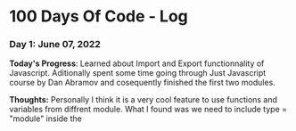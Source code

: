 <!-- Template
### Day 0: February 30, 2016 (Example 1)
##### (delete me or comment me out)

**Today's Progress**: Fixed CSS, worked on canvas functionality for the app.

**Thoughts:** I really struggled with CSS, but, overall, I feel like I am slowly getting better at it. Canvas is still new for me, but I managed to figure out some basic functionality.

**Link to work:** [Calculator App](http://www.example.com)

### Day 0: February 30, 2016 (Example 2)
##### (delete me or comment me out)

**Today's Progress**: Fixed CSS, worked on canvas functionality for the app.

**Thoughts**: I really struggled with CSS, but, overall, I feel like I am slowly getting better at it. Canvas is still new for me, but I managed to figure out some basic functionality.

**Link(s) to work**: [Calculator App](http://www.example.com)


### Day 1: June 27, Monday

**Today's Progress**: I've gone through many exercises on FreeCodeCamp.

**Thoughts** I've recently started coding, and it's a great feeling when I finally solve an algorithm challenge after a lot of attempts and hours spent.

**Link(s) to work**
1. [Find the Longest Word in a String](https://www.freecodecamp.com/challenges/find-the-longest-word-in-a-string)
2. [Title Case a Sentence](https://www.freecodecamp.com/challenges/title-case-a-sentence) -->

# 100 Days Of Code - Log

### Day 1: June 07, 2022

**Today's Progress**: Learned about Import and Export functionnality of Javascript. Aditionally spent some time going through Just Javascript course by Dan Abramov and cosequently finished the first two modules.

**Thoughts:** Personally I think it is a very cool feature to use functions and variables from diffrent module. What I found was we need to include type = "module" inside the <script> tag to make this work. 
  Just Javascript just changed the way how I looked into variables and values. Stuffs started making sense. I am really glad I came across this course.

  
 ### Day 2: June 08, 2022

**Today's Progress**: Studied some concept of async Javascript and went through some JustJavascript course

**Thoughts** Studies concept related to callback functions in JS and wrote a small implementation of it. Came across Callback hell. As usual spent some time on Just Javascript course and finished the 'Values and Variables' module today. Really happy that I purchased this course. 
  'Variables points to values' -- Sun Tsu
  
### Day 3: June 09, 2022

**Today's Progress**: Continued with Async Javascript; learned about Promises and Asyns/await


**Thoughts** Learned a lot on the asynchronous Javascript and thanks to Joy for making it so much simpler to wrap my head around. Callbacks, Promises and Async/await are really cool and takes Javascript to a whole new level. Today tried creating ice-creams procedurally with time constrains by implementing Async feature of Javascript using all three techniques(Callbacks, Promises and Async/await). Need to work on it more to get a hold of it.
  
  
  ### Day 4: June 10, 2022

**Today's Progress**: Started off with some vanilla JS projects. Completed 4th module of JustJavascript

  
**Thoughts** Put some effort into starting off with some Vanilla JS projects to get some handson experience. Started off by coding some basic HTML for a color flipper app which changes color on random when the button is clicked. More on it tomorrow. Aditionally read some more about Javascript Universe and its view from inside. 
  
  
### Day 5: June 11, 2022

**Today's Progress**: Completed my first Hands-on JS project. Finished with 5th module of JustJS

**Thoughts** Fisished my first vanilla JS hands-on project with style. Created a color flipper application which changes background color on the fly by generating random hex numbers. Really excited to build more projects like this and can't wait to show it to teh world. Aditionally, as usual completed
the 5th module of JJS XD.I'm now really able to get the hang of the Javascript Universe mental model. Understood in depth about primitive values and got to konw a bug in JS where "typeof" function returns **object** for 'null' even though it being a primitive data type and also the only value of such type.
  
**Link(s) to work**

1. [Color Flipper](https://github.com/deathstalkr/Javascript/tree/master/javascript-basic-projects/01-color-flipper/setup)

### Day 6: June 12, 2022

**Today's Progress**: Completed my Second Hands-on JS project.

**Thoughts** Continuing my JS learning streak, as today I completed my second basic JS project called 'Counter' which updates the HTML DOM when increase, decrease or reset buttons are clicked and additionally update the text color based on the integer category(-:red, 0:black, +:green). Learned a new technique of listening to multiple button clicks simultaneousy and then filter the event based on the class returned of the button clicked using "event.currentTarget.classList" to perform the necessary action. Will venture into JJS universe tomorrow.

  **Link(s) to work**
  
1. [Counter](https://github.com/deathstalkr/Javascript/tree/master/javascript-basic-projects/02-counter/setup)
  
 ### Day 7: June 13, 2022

**Today's Progress**: Completed my Third Hands-on JS project back to back in three days. Super stoked

**Thoughts** Had a very hectic day but still managed to pull some time off to build another tiny project which shows reviews of random people with all the details, by pulling off the details from an array. DOM gets updated with a new review each time any of the next, previous or random button is clicked. This is easy and quite similar to the previous ones, but still managed to learn how to load default content when a HTML DOM is fully loaded by using the 'addEventListner' of the window object and use 'DOMContentLoaded' as the trigger. 
Another day went dry without compleating a JJS module. Will hopefully be able to pick it up by the end of this week. 

  **Link(s) to work**

1. [Review](https://github.com/deathstalkr/Javascript/tree/master/javascript-basic-projects/03-reviews/setup)

